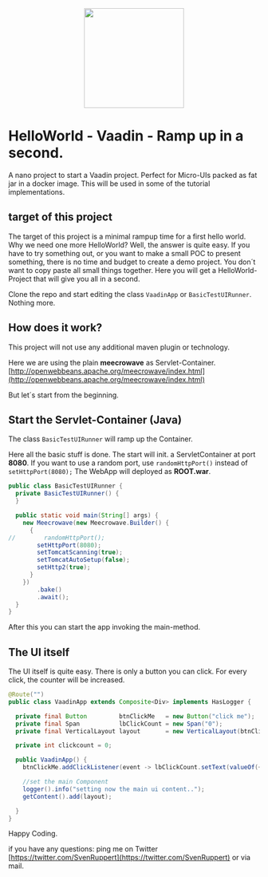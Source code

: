 <center>
<a href="https://vaadin.com">
 <img src="https://vaadin.com/images/hero-reindeer.svg" width="200" height="200" /></a>
</center>

# HelloWorld - Vaadin - Ramp up in a second.
A nano project to start a Vaadin project. Perfect for Micro-UIs packed as fat jar in a docker image.
This will be used in some  of the tutorial implementations.

## target of this project
The target of this project is a minimal rampup time for a first hello world.
Why we need one more HelloWorld? Well, the answer is quite easy. 
If you have to try something out, or you want to make a small POC to present something,
there is no time and budget to create a demo project.
You don´t want to copy paste all small things together.
Here you will get a HelloWorld-Project that will give you all in a second.

Clone the repo and start editing the class ```VaadinApp``` or ```BasicTestUIRunner```.
Nothing more. 

## How does it work?
This project will not use any additional maven plugin or technology.

Here we are using the plain **meecrowave** as Servlet-Container.
[http://openwebbeans.apache.org/meecrowave/index.html](http://openwebbeans.apache.org/meecrowave/index.html)

But let´s start from the beginning.

## Start the Servlet-Container (Java)
The class ```BasicTestUIRunner``` will ramp up the Container.

Here all the basic stuff is done. The start will init. a ServletContainer at port **8080**.
If you want to use a random port, use ```randomHttpPort()``` instead of ```setHttpPort(8080);```
The WebApp will deployed as **ROOT.war**. 

```java
public class BasicTestUIRunner {
  private BasicTestUIRunner() {
  }

  public static void main(String[] args) {
    new Meecrowave(new Meecrowave.Builder() {
      {
//        randomHttpPort();
        setHttpPort(8080);
        setTomcatScanning(true);
        setTomcatAutoSetup(false);
        setHttp2(true);
      }
    })
        .bake()
        .await();
  }
}
```

After this you can start the app invoking the main-method.

## The UI itself
The UI itself is quite easy. 
There is only a button you can click.
For every click, the counter will be increased.

```java
@Route("")
public class VaadinApp extends Composite<Div> implements HasLogger {

  private final Button         btnClickMe   = new Button("click me");
  private final Span           lbClickCount = new Span("0");
  private final VerticalLayout layout       = new VerticalLayout(btnClickMe, lbClickCount);

  private int clickcount = 0;

  public VaadinApp() {
    btnClickMe.addClickListener(event -> lbClickCount.setText(valueOf(++clickcount)));

    //set the main Component
    logger().info("setting now the main ui content..");
    getContent().add(layout);

  }
}
```

Happy Coding.

if you have any questions: ping me on Twitter [https://twitter.com/SvenRuppert](https://twitter.com/SvenRuppert)
or via mail.
